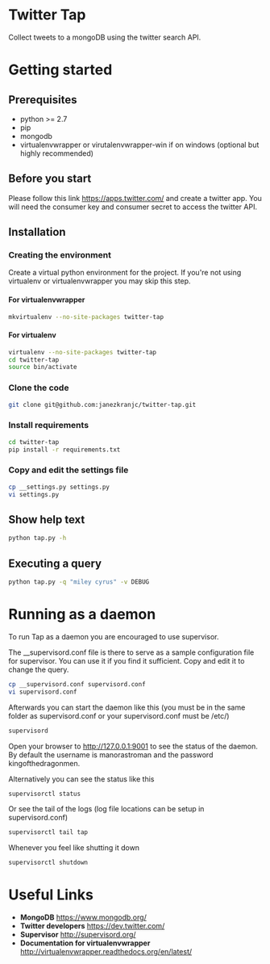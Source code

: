 # Twitter Tap #

Collect tweets to a mongoDB using the twitter search API.

# Getting started #
## Prerequisites ##

- python >= 2.7
- pip
- mongodb
- virtualenvwrapper or virutalenvwrapper-win if on windows (optional but highly recommended)

## Before you start ##
Please follow this link https://apps.twitter.com/ and create a twitter app. You will need the consumer key and consumer secret to access the twitter API.

## Installation ##
### Creating the environment ###
Create a virtual python environment for the project.
If you're not using virtualenv or virtualenvwrapper you may skip this step.

#### For virtualenvwrapper ####
```bash
mkvirtualenv --no-site-packages twitter-tap
```

#### For virtualenv ####
```bash
virtualenv --no-site-packages twitter-tap
cd twitter-tap
source bin/activate
```

### Clone the code ###

```bash
git clone git@github.com:janezkranjc/twitter-tap.git
```

### Install requirements ###

```bash
cd twitter-tap
pip install -r requirements.txt
```

### Copy and edit the settings file ###
```bash
cp __settings.py settings.py
vi settings.py
```

## Show help text ##
```bash
python tap.py -h
```

## Executing a query ##
```bash
python tap.py -q "miley cyrus" -v DEBUG
```

# Running as a daemon #

To run Tap as a daemon you are encouraged to use supervisor.

The __supervisord.conf file is there to serve as a sample configuration file for supervisor. You can use it if you find it sufficient. Copy and edit it to change the query.

```bash
cp __supervisord.conf supervisord.conf
vi supervisord.conf
```

Afterwards you can start the daemon like this (you must be in the same folder as supervisord.conf or your supervisord.conf must be /etc/)

```bash
supervisord
```

Open your browser to http://127.0.0.1:9001 to see the status of the daemon.
By default the username is manorastroman and the password kingofthedragonmen.

Alternatively you can see the status like this

```bash
supervisorctl status
```

Or see the tail of the logs (log file locations can be setup in supervisord.conf)

```bash
supervisorctl tail tap
```

Whenever you feel like shutting it down

```bash
supervisorctl shutdown
```

# Useful Links #

- **MongoDB** https://www.mongodb.org/
- **Twitter developers** https://dev.twitter.com/
- **Supervisor** http://supervisord.org/
- **Documentation for virtualenvwrapper** http://virtualenvwrapper.readthedocs.org/en/latest/
